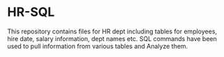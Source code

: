 # HR-SQL

This repository contains files for HR dept including tables for employees, hire date, salary information, dept names etc. 
SQL commands have been used to pull information from various tables and Analyze them.

